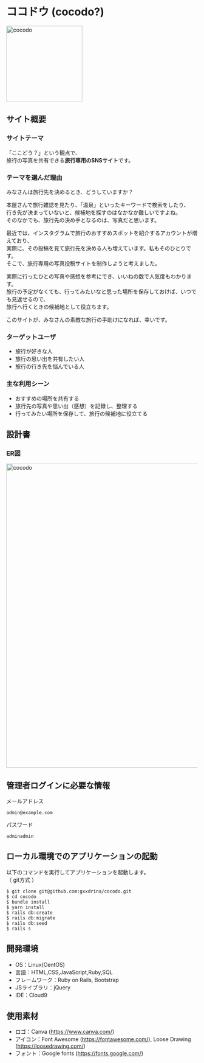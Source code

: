 # ココドウ (cocodo?)
<img width="200" alt="cocodo" src="https://github.com/gxxdrina/cocodo/assets/127483650/1add9480-3105-499e-a441-eb0cc878d2f7">

## サイト概要

### サイトテーマ
「ここどう？」という観点で、  
旅行の写真を共有できる**旅行専用のSNSサイト**です。


### テーマを選んだ理由
みなさんは旅行先を決めるとき、どうしていますか？

本屋さんで旅行雑誌を見たり、「温泉」といったキーワードで検索をしたり、  
行き先が決まっていないと、候補地を探すのはなかなか難しいですよね。  
そのなかでも、旅行先の決め手となるのは、写真だと思います。

最近では、インスタグラムで旅行のおすすめスポットを紹介するアカウントが増えており、  
実際に、その投稿を見て旅行先を決める人も増えています。私もそのひとりです。  
そこで、旅行専用の写真投稿サイトを制作しようと考えました。

実際に行ったひとの写真や感想を参考にでき、いいねの数で人気度もわかります。  
旅行の予定がなくても、行ってみたいなと思った場所を保存しておけば、いつでも見返せるので、  
旅行へ行くときの候補地として役立ちます。

このサイトが、みなさんの素敵な旅行の手助けになれば、幸いです。


### ターゲットユーザ
- 旅行が好きな人
- 旅行の思い出を共有したい人
- 旅行の行き先を悩んでいる人


### 主な利用シーン
- おすすめの場所を共有する
- 旅行先の写真や思い出（感想）を記録し、整理する
- 行ってみたい場所を保存して、旅行の候補地に役立てる


## 設計書
### ER図
<img width="800" alt="cocodo" src="https://github.com/gxxdrina/cocodo/assets/127483650/4d2bd7cf-754e-4138-b60e-72a05a953e77">


## 管理者ログインに必要な情報
メールアドレス
```
admin@example.com  
```
パスワード
```
adminadmin  
```


## ローカル環境でのアプリケーションの起動
以下のコマンドを実行してアプリケーションを起動します。  
（ git方式 ）
```
$ git clone git@github.com:gxxdrina/cocodo.git
$ cd cocodo
$ bundle install
$ yarn install
$ rails db:create
$ rails db:migrate
$ rails db:seed
$ rails s
```


## 開発環境
- OS：Linux(CentOS)
- 言語：HTML,CSS,JavaScript,Ruby,SQL
- フレームワーク：Ruby on Rails, Bootstrap
- JSライブラリ：jQuery
- IDE：Cloud9


## 使用素材
- ロゴ：Canva (https://www.canva.com/)
- アイコン：Font Awesome (https://fontawesome.com/), Loose Drawing (https://loosedrawing.com/)
- フォント：Google fonts (https://fonts.google.com/)
